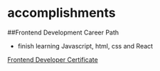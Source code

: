 # accomplishments

##Frontend Development Career Path 
- finish learning Javascript, html, css and React
  
[Frontend Developer Certificate](https://github.com/bryanlaufly/accomplishments/blob/main/The_Frontend_Developer_Career_Path.pdf)


